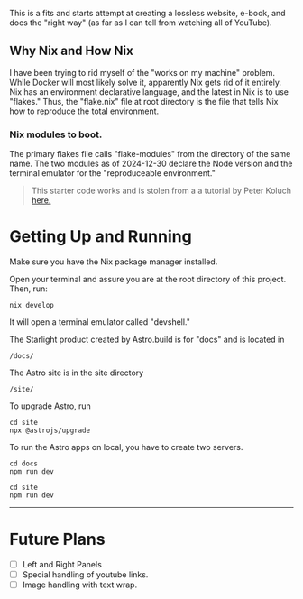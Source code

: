 This is a fits and starts attempt at creating a lossless website, e-book, and docs the "right way" (as far as I can tell from watching all of YouTube).

## Why Nix and How Nix

I have been trying to rid myself of the "works on my machine" problem. While Docker will most likely solve it, apparently Nix gets rid of it entirely. Nix has an environment declarative language, and the latest in Nix is to use "flakes." Thus, the "flake.nix" file at root directory is the file that tells Nix how to reproduce the total environment.

### Nix modules to boot.

The primary flakes file calls "flake-modules" from the directory of the same name. The two modules as of 2024-12-30 declare the Node version and the terminal emulator for the "reproduceable environment."

> This starter code works and is stolen from a a tutorial by Peter Koluch [here.](https://blog.eigenvalue.net/2024-astro-starlight-with-nix/)

# Getting Up and Running

Make sure you have the Nix package manager installed.

Open your terminal and assure you are at the root directory of this project. Then, run:

```
nix develop
```

It will open a terminal emulator called "devshell."

The Starlight product created by Astro.build is for "docs" and is located in

```
/docs/
```

The Astro site is in the site directory

```
/site/
```

To upgrade Astro, run

```
cd site
npx @astrojs/upgrade
```

To run the Astro apps on local, you have to create two servers.

```
cd docs
npm run dev
```

```
cd site
npm run dev
```

***
# Future Plans
 -[ ] Left and Right Panels
 -[ ] Special handling of youtube links. 
 -[ ] Image handling with text wrap. 